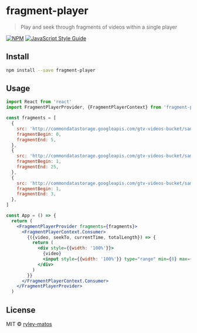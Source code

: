 # fragment-player

> Play and seek through fragments of videos within a single player

[![NPM](https://img.shields.io/npm/v/fragment-player.svg)](https://www.npmjs.com/package/fragment-player) [![JavaScript Style Guide](https://img.shields.io/badge/code_style-standard-brightgreen.svg)](https://standardjs.com)

## Install

```bash
npm install --save fragment-player
```

## Usage

```jsx
import React from 'react'
import FragmentPlayerProvider, {FragmentPlayerContext} from 'fragment-player'

const fragments = [
  {
    src: 'http://commondatastorage.googleapis.com/gtv-videos-bucket/sample/SubaruOutbackOnStreetAndDirt.mp4',
    fragmentBegin: 0,
    fragmentEnd: 5,
  },
  {
    src: 'http://commondatastorage.googleapis.com/gtv-videos-bucket/sample/ForBiggerFun.mp4',
    fragmentBegin: 1,
    fragmentEnd: 25,
  },
  {
    src: 'http://commondatastorage.googleapis.com/gtv-videos-bucket/sample/WeAreGoingOnBullrun.mp4',
    fragmentBegin: 1,
    fragmentEnd: 3,
  },
]

const App = () => {
  return (
    <FragmentPlayerProvider fragments={fragments}>
      <FragmentPlayerContext.Consumer>
        {({video, seekTo, currentTime, totalLength}) => {
          return (
            <div style={{width: '100%'}}>
              {video}
              <input style={{width: '100%'}} type="range" min={0} max={totalLength} value={currentTime} onChange={(e) => seekTo(parseInt(e.target.value))}/>
            </div>
          )
        }}
      </FragmentPlayerContext.Consumer>
    </FragmentPlayerProvider>
  )
```

## License

MIT © [ryley-matos](https://github.com/ryley-matos)

